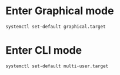 # Enter Graphical mode
```bash
systemctl set-default graphical.target
```
# Enter CLI mode
```bash
systemctl set-default multi-user.target
```
